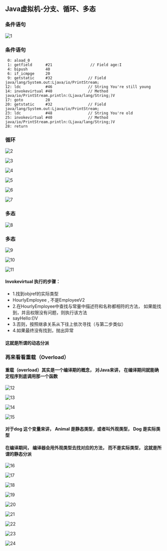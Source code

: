 ## Java虚拟机-分支、循环、多态
### 条件语句
![1](https://github.com/Alex5Moon/Ace_coderising2017/blob/master/1st_quarter/pic/0510/1.jpg)
### 条件语句
```
 0: aload_0
 1: getfield      #21                 // Field age:I
 4: bipush        40
 6: if_icmpge     20
 9: getstatic     #32                // Field java/lang/System.out:Ljava/io/PrintStream;
12: ldc           #46                // String You're still young
14: invokevirtual #40                // Method java/io/PrintStream.println:(Ljava/lang/String;)V
17: goto          28
20: getstatic     #32                // Field java/lang/System.out:Ljava/io/PrintStream;
23: ldc           #48                // String You're old
25: invokevirtual #40                // Method java/io/PrintStream.println:(Ljava/lang/String;)V
28: return

```
### 循环
![2](https://github.com/Alex5Moon/Ace_coderising2017/blob/master/1st_quarter/pic/0510/2.jpg)
> 
![3](https://github.com/Alex5Moon/Ace_coderising2017/blob/master/1st_quarter/pic/0510/3.jpg)
> 
![4](https://github.com/Alex5Moon/Ace_coderising2017/blob/master/1st_quarter/pic/0510/4.jpg)
> 
![5](https://github.com/Alex5Moon/Ace_coderising2017/blob/master/1st_quarter/pic/0510/5.jpg)
> 
![6](https://github.com/Alex5Moon/Ace_coderising2017/blob/master/1st_quarter/pic/0510/6.jpg)
> 
![7](https://github.com/Alex5Moon/Ace_coderising2017/blob/master/1st_quarter/pic/0510/7.jpg)
> 
### 多态 
![8](https://github.com/Alex5Moon/Ace_coderising2017/blob/master/1st_quarter/pic/0510/8.jpg)
### 多态
![9](https://github.com/Alex5Moon/Ace_coderising2017/blob/master/1st_quarter/pic/0510/9.jpg)
> 
![10](https://github.com/Alex5Moon/Ace_coderising2017/blob/master/1st_quarter/pic/0510/10.jpg)
> 
![11](https://github.com/Alex5Moon/Ace_coderising2017/blob/master/1st_quarter/pic/0510/11.jpg)
#### Invokevirtual 执行的步骤：
> 
- 1.找到objref的实际类型 
-   HourlyEmployee , 不是EmployeeV2
- 2.在HourlyEmployee中查找与常量中描述符和名称都相符的方法， 如果能找到，并且权限没有问题，则执行该方法
-   sayHello:()V
- 3.否则，按照继承关系从下往上依次寻找（与第二步类似）
- 4.如果最终没有找到，抛出异常
#### 这就是所谓的动态分派
### 再来看看重载（Overload）
#### 重载（overload）其实是一个编译期的概念， 对Java来讲， 在编译期间就能确定程序到底调用那一个函数
![12](https://github.com/Alex5Moon/Ace_coderising2017/blob/master/1st_quarter/pic/0510/12.jpg)
> 
![13](https://github.com/Alex5Moon/Ace_coderising2017/blob/master/1st_quarter/pic/0510/13.jpg)
> 
![14](https://github.com/Alex5Moon/Ace_coderising2017/blob/master/1st_quarter/pic/0510/14.jpg)
> 
![15](https://github.com/Alex5Moon/Ace_coderising2017/blob/master/1st_quarter/pic/0510/15.jpg)
#### 对于dog 这个变量来讲， Animal 是静态类型，或者叫外观类型， Dog 是实际类型
> 
#### 在编译期间， 编译器会用外观类型去找对应的方法， 而不是实际类型，  这就是所谓的静态分派
> 
![16](https://github.com/Alex5Moon/Ace_coderising2017/blob/master/1st_quarter/pic/0510/16.jpg)
> 
![17](https://github.com/Alex5Moon/Ace_coderising2017/blob/master/1st_quarter/pic/0510/17.jpg)
> 
![18](https://github.com/Alex5Moon/Ace_coderising2017/blob/master/1st_quarter/pic/0510/18.jpg)
> 
![19](https://github.com/Alex5Moon/Ace_coderising2017/blob/master/1st_quarter/pic/0510/19.jpg)
> 
![20](https://github.com/Alex5Moon/Ace_coderising2017/blob/master/1st_quarter/pic/0510/20.jpg)
> 
![21](https://github.com/Alex5Moon/Ace_coderising2017/blob/master/1st_quarter/pic/0510/21.jpg)
> 
![22](https://github.com/Alex5Moon/Ace_coderising2017/blob/master/1st_quarter/pic/0510/22.jpg)
> 
![23](https://github.com/Alex5Moon/Ace_coderising2017/blob/master/1st_quarter/pic/0510/23.jpg)
> 
![24](https://github.com/Alex5Moon/Ace_coderising2017/blob/master/1st_quarter/pic/0510/24.jpg)
